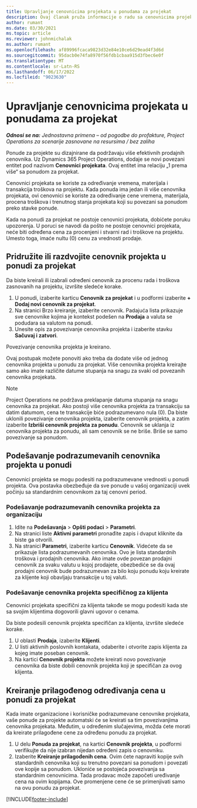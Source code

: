 ```yaml
---
title: Upravljanje cenovnicima projekata u ponudama za projekat
description: Ovaj članak pruža informacije o radu sa cenovnicima projekta u ponudama.
author: rumant
ms.date: 03/30/2021
ms.topic: article
ms.reviewer: johnmichalak
ms.author: rumant
ms.openlocfilehash: af89996fcaca9823d32e84e10ce6d29ead4f3d6d
ms.sourcegitcommit: 95dacb0e74fa8970f56fdb1cbaa915d3fbec6e0f
ms.translationtype: MT
ms.contentlocale: sr-Latn-RS
ms.lasthandoff: 06/17/2022
ms.locfileid: "9023630"
---
```

# <a name="manage-project-price-lists-on-project-quotes"></a>Upravljanje cenovnicima projekata u ponudama za projekat 

_**Odnosi se na:** Jednostavna primena – od pogodbe do profakture, Project Operations za scenarije zasnovane na resursima / bez zaliha_

Ponude za projekte su dizajnirane da podržavaju više efektivnih prodajnih cenovnika. Uz Dynamics 365 Project Operations, dodaje se novi povezani entitet pod nazivom **Cenovnici projekata**. Ovaj entitet ima relaciju „1 prema više“ sa ponudom za projekat.

Cenovnici projekata se koriste za određivanje vremena, materijala i transakcija troškova na projektu. Kada ponuda ima jedan ili više cenovnika projekata, ovi cenovnici se koriste za određivanje cene vremena, materijala, procena troškova i trenutnog stanja projekata koji su povezani sa ponudom preko stavke ponude.

Kada na ponudi za projekat ne postoje cenovnici projekata, dobićete poruku upozorenja. U poruci se navodi da pošto ne postoje cenovnici projekata, neće biti određena cena za procenjeni i stvarni rad i troškove na projektu. Umesto toga, imaće nultu (0) cenu za vrednosti prodaje.

## <a name="associate-or-disassociate-a-project-price-list-on-a-project-quote"></a>Pridružite ili razdvojite cenovnik projekta u ponudi za projekat

Da biste kreirali ili izabrali određeni cenovnik za procenu rada i troškova zasnovanih na projektu, izvršite sledeće korake.

1. U ponudi, izaberite karticu **Cenovnik za projekat** i u podformi izaberite **+ Dodaj novi cenovnik za projekat**.
2. Na stranici Brzo kreiranje, izaberite cenovnik. Padajuća lista prikazuje sve cenovnike kojima je kontekst podešen na **Prodaja** a valuta se podudara sa valutom na ponudi.
4. Unesite opis za povezivanje cenovnika projekta i izaberite stavku **Sačuvaj i zatvori**.

Povezivanje cenovnika projekta je kreirano.

Ovaj postupak možete ponoviti ako treba da dodate više od jednog cenovnika projekta u ponudu za projekat. Više cenovnika projekta kreirajte samo ako imate različite datume stupanja na snagu za svaki od povezanih cenovnika projekata.

> [!NOTE]
> Project Operations ne podržava preklapanje datuma stupanja na snagu cenovnika za projekat. Ako postoji više cenovnika projekta za transakciju sa datim datumom, cena te transakcije biće podrazumevano nula (0).
Da biste uklonili povezivanje cenovnika projekta, izaberite cenovnik projekta, a zatim izaberite **Izbriši cenovnik projekta za ponudu**. Cenovnik se uklanja iz cenovnika projekta za ponudu, ali sam cenovnik se ne briše. Briše se samo povezivanje sa ponudom.

## <a name="set-up-default-project-price-lists-on-a-quote"></a>Podešavanje podrazumevanih cenovnika projekta u ponudi

Cenovnici projekta se mogu podesiti na podrazumevane vrednosti u ponudi projekta. Ova postavka obezbeđuje da sve ponude u vašoj organizaciji uvek počinju sa standardnim cenovnikom za taj cenovni period.

### <a name="set-up-organizational-default-for-project-price-lists"></a>Podešavanje podrazumevanih cenovnika projekta za organizaciju

1. Idite na **Podešavanja** > **Opšti podaci** > **Parametri**.
2. Na stranici liste **Aktivni parametri** pronađite zapis i dvaput kliknite da biste ga otvorili. 
3. Na stranici **Parametri**, izaberite karticu **Cenovnik**. Videćete da se prikazuje lista podrazumevanih cenovnika. Ovo je lista standardnih troškova i prodajnih cenovnika. Ako imate ovde povezan prodajni cenovnik za svaku valutu u kojoj prodajete, obezbediće se da ovaj prodajni cenovnik bude podrazumevan za bilo koju ponudu koju kreirate za klijente koji obavljaju transakcije u toj valuti.

### <a name="set-up-customer-specific-project-price-lists"></a>Podešavanje cenovnika projekta specifičnog za klijenta

Cenovnici projekata specifični za klijenta takođe se mogu podesiti kada ste sa svojim klijentima dogovorili glavni ugovor o cenama.

Da biste podesili cenovnik projekta specifičan za klijenta, izvršite sledeće korake.

1. U oblasti **Prodaja**, izaberite **Klijenti**.
2. U listi aktivnih poslovnih kontakata, odaberite i otvorite zapis klijenta za kojeg imate poseban cenovnik.
3. Na kartici **Cenovnik projekta** možete kreirati novo povezivanje cenovnika da biste dobili cenovnik projekta koji je specifičan za ovog klijenta.

## <a name="create-custom-pricing-on-a-project-quote"></a>Kreiranje prilagođenog određivanja cena u ponudi za projekat

Kada imate organizacione i korisničke podrazumevane cenovnike projekata, vaše ponude za projekte automatski će se kreirati sa tim povezivanjima cenovnika projekata. Međutim, u određenim slučajevima, možda ćete morati da kreirate prilagođene cene za određenu ponudu za projekat. 

1. U delu **Ponuda za projekat**, na kartici **Cenovnik projekta**, u podformi verifikujte da nije izabran nijedan određeni zapis o cenovniku.
2. Izaberite **Kreiranje prilagođenih cena**. Ovim ćete napraviti kopije svih standardnih cenovnika koji su trenutno povezani sa ponudom i povezati ove kopije sa ponudom. Ukloniće se postojeća povezivanja sa standardnim cenovnicima. Tada prodavac može započeti uređivanje cena na ovim kopijama. Ove promenjene cene će se primenjivati samo na ovu ponudu za projekat.


[!INCLUDE[footer-include](../../includes/footer-banner.md)]
